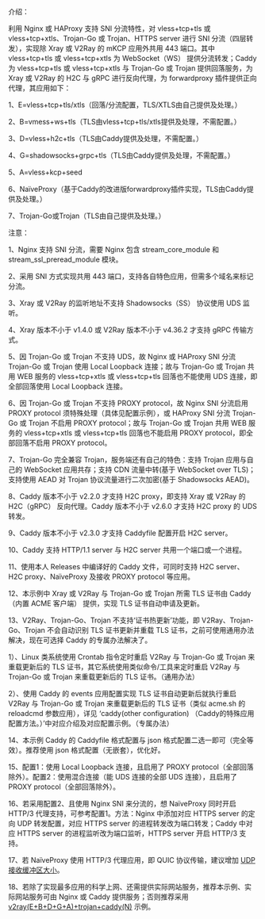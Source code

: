 介绍：

利用 Nginx 或 HAProxy 支持 SNI 分流特性，对 vless+tcp+tls 或 vless+tcp+xtls、Trojan-Go 或 Trojan、HTTPS server 进行 SNI 分流（四层转发），实现除 Xray 或 V2Ray 的 mKCP 应用外共用 443 端口。其中 vless+tcp+tls 或 vless+tcp+xtls 为 WebSocket（WS） 提供分流转发；Caddy 为 vless+tcp+tls 或 vless+tcp+xtls 与 Trojan-Go 或 Trojan 提供回落服务，为 Xray 或 V2Ray 的 H2C 与 gRPC 进行反向代理，为 forwardproxy 插件提供正向代理，其应用如下：

1、E=vless+tcp+tls/xtls（回落/分流配置，TLS/XTLS由自己提供及处理。）

2、B=vmess+ws+tls（TLS由vless+tcp+tls/xtls提供及处理，不需配置。）

3、D=vless+h2c+tls（TLS由Caddy提供及处理，不需配置。）

4、G=shadowsocks+grpc+tls（TLS由Caddy提供及处理，不需配置。）

5、A=vless+kcp+seed

6、NaïveProxy（基于Caddy的改进版forwardproxy插件实现，TLS由Caddy提供及处理。）

7、Trojan-Go或Trojan（TLS由自己提供及处理。）

注意：

1、Nginx 支持 SNI 分流，需要 Nginx 包含 stream_core_module 和 stream_ssl_preread_module 模块。

2、采用 SNI 方式实现共用 443 端口，支持各自特色应用，但需多个域名来标记分流。

3、Xray 或 V2Ray 的监听地址不支持 Shadowsocks（SS） 协议使用 UDS 监听。

4、Xray 版本不小于 v1.4.0 或 V2Ray 版本不小于 v4.36.2 才支持 gRPC 传输方式。

5、因 Trojan-Go 或 Trojan 不支持 UDS，故 Nginx 或 HAProxy SNI 分流 Trojan-Go 或 Trojan 使用 Local Loopback 连接；故与 Trojan-Go 或 Trojan 共用 WEB 服务的 vless+tcp+xtls 或 vless+tcp+tls 回落也不能使用 UDS 连接，即全部回落使用 Local Loopback 连接。

6、因 Trojan-Go 或 Trojan 不支持 PROXY protocol，故 Nginx SNI 分流启用 PROXY protocol 须特殊处理（具体见配置示例），或 HAProxy SNI 分流 Trojan-Go 或 Trojan 不启用 PROXY protocol；故与 Trojan-Go 或 Trojan 共用 WEB 服务的 vless+tcp+xtls 或 vless+tcp+tls 回落也不能启用 PROXY protocol，即全部回落不启用 PROXY protocol。

7、Trojan-Go 完全兼容 Trojan，服务端还有自己的特色：支持 Trojan 应用与自己的 WebSocket 应用共存；支持 CDN 流量中转(基于 WebSocket over TLS)；支持使用 AEAD 对 Trojan 协议流量进行二次加密(基于 Shadowsocks AEAD)。

8、Caddy 版本不小于 v2.2.0 才支持 H2C proxy，即支持 Xray 或 V2Ray 的 H2C（gRPC） 反向代理。Caddy 版本不小于 v2.6.0 才支持 H2C proxy 的 UDS 转发。

9、Caddy 版本不小于 v2.3.0 才支持 Caddyfile 配置开启 H2C server。

10、Caddy 支持 HTTP/1.1 server 与 H2C server 共用一个端口或一个进程。

11、使用本人 Releases 中编译好的 Caddy 文件，可同时支持 H2C server、H2C proxy、NaïveProxy 及接收 PROXY protocol 等应用。

12、本示例中 Xray 或 V2Ray 与 Trojan-Go 或 Trojan 所需 TLS 证书由 Caddy（内置 ACME 客户端） 提供，实现 TLS 证书自动申请及更新。

13、V2Ray、Trojan-Go、Trojan 不支持‘证书热更新’功能，即 V2Ray、Trojan-Go、Trojan 不会自动识别 TLS 证书更新并重载 TLS 证书，之前可使用通用办法解决，现在可选择 Caddy 的专属办法解决了。

1）、Linux 类系统使用 Crontab 指令定时重启 V2Ray 与 Trojan-Go 或 Trojan 来重载更新后的 TLS 证书，其它系统使用类似命令/工具来定时重启 V2Ray 与 Trojan-Go 或 Trojan 来重载更新后的 TLS 证书。（通用办法）

2）、使用 Caddy 的 events 应用配置实现 TLS 证书自动更新后就执行重启 V2Ray 与 Trojan-Go 或 Trojan 来重载更新后的 TLS 证书（类似 acme.sh 的 reloadcmd 参数应用），详见 ‘caddy(other configuration) （Caddy的特殊应用配置方法。）’中对应介绍及对应配置示例。（专属办法）

14、本示例 Caddy 的 Caddyfile 格式配置与 json 格式配置二选一即可（完全等效）。推荐使用 json 格式配置（无嵌套），优化好。

15、配置1：使用 Local Loopback 连接，且启用了 PROXY protocol（全部回落除外）。配置2：使用混合连接（能 UDS 连接的全部 UDS 连接），且启用了 PROXY protocol（全部回落除外）。

16、若采用配置2、且使用 Nginx SNI 来分流的，想 NaïveProxy 同时开启 HTTP/3 代理支持，可参考配置1。方法：Nginx 中添加对应 HTTPS server 的定向 UDP 转发配置，对应 HTTPS server 的进程转发改为端口转发；Caddy 中对应 HTTPS server 的进程监听改为端口监听，HTTPS server 开启 HTTP/3 支持。

17、若 NaïveProxy 使用 HTTP/3 代理应用，即 QUIC 协议传输，建议增加 [UDP 接收缓冲区大小](https://github.com/lucas-clemente/quic-go/wiki/UDP-Receive-Buffer-Size)。

18、若除了实现最多应用的科学上网、还需提供实际网站服务，推荐本示例、实际网站服务可由 Nginx 或 Caddy 提供服务；否则推荐采用 [v2ray(E+B+D+G+A)+trojan+caddy(N)](https://github.com/lxhao61/integrated-examples/tree/main/v2ray(E%2BB%2BD%2BG%2BA)%2Btrojan%2Bcaddy(N)) 示例。

